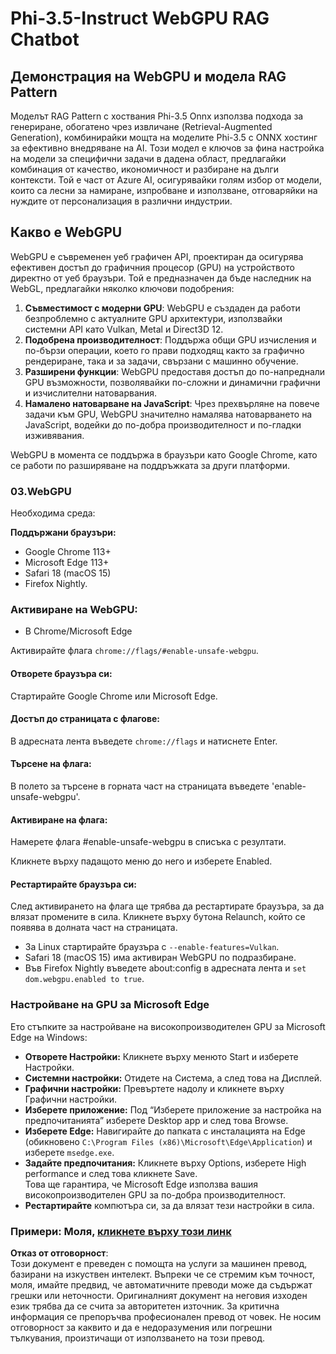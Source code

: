 # Phi-3.5-Instruct WebGPU RAG Chatbot

## Демонстрация на WebGPU и модела RAG Pattern

Моделът RAG Pattern с хоствания Phi-3.5 Onnx използва подхода за генериране, обогатено чрез извличане (Retrieval-Augmented Generation), комбинирайки мощта на моделите Phi-3.5 с ONNX хостинг за ефективно внедряване на AI. Този модел е ключов за фина настройка на модели за специфични задачи в дадена област, предлагайки комбинация от качество, икономичност и разбиране на дълги контексти. Той е част от Azure AI, осигурявайки голям избор от модели, които са лесни за намиране, изпробване и използване, отговаряйки на нуждите от персонализация в различни индустрии.

## Какво е WebGPU
WebGPU е съвременен уеб графичен API, проектиран да осигурява ефективен достъп до графичния процесор (GPU) на устройството директно от уеб браузъри. Той е предназначен да бъде наследник на WebGL, предлагайки няколко ключови подобрения:

1. **Съвместимост с модерни GPU**: WebGPU е създаден да работи безпроблемно с актуалните GPU архитектури, използвайки системни API като Vulkan, Metal и Direct3D 12.
2. **Подобрена производителност**: Поддържа общи GPU изчисления и по-бързи операции, което го прави подходящ както за графично рендериране, така и за задачи, свързани с машинно обучение.
3. **Разширени функции**: WebGPU предоставя достъп до по-напреднали GPU възможности, позволявайки по-сложни и динамични графични и изчислителни натоварвания.
4. **Намалено натоварване на JavaScript**: Чрез прехвърляне на повече задачи към GPU, WebGPU значително намалява натоварването на JavaScript, водейки до по-добра производителност и по-гладки изживявания.

WebGPU в момента се поддържа в браузъри като Google Chrome, като се работи по разширяване на поддръжката за други платформи.

### 03.WebGPU
Необходима среда:

**Поддържани браузъри:**  
- Google Chrome 113+  
- Microsoft Edge 113+  
- Safari 18 (macOS 15)  
- Firefox Nightly.

### Активиране на WebGPU:

- В Chrome/Microsoft Edge  

Активирайте флага `chrome://flags/#enable-unsafe-webgpu`.

#### Отворете браузъра си:
Стартирайте Google Chrome или Microsoft Edge.

#### Достъп до страницата с флагове:
В адресната лента въведете `chrome://flags` и натиснете Enter.

#### Търсене на флага:
В полето за търсене в горната част на страницата въведете 'enable-unsafe-webgpu'.

#### Активиране на флага:
Намерете флага #enable-unsafe-webgpu в списъка с резултати.  

Кликнете върху падащото меню до него и изберете Enabled.

#### Рестартирайте браузъра си:

След активирането на флага ще трябва да рестартирате браузъра, за да влязат промените в сила. Кликнете върху бутона Relaunch, който се появява в долната част на страницата.

- За Linux стартирайте браузъра с `--enable-features=Vulkan`.  
- Safari 18 (macOS 15) има активиран WebGPU по подразбиране.  
- Във Firefox Nightly въведете about:config в адресната лента и `set dom.webgpu.enabled to true`.

### Настройване на GPU за Microsoft Edge

Ето стъпките за настройване на високопроизводителен GPU за Microsoft Edge на Windows:

- **Отворете Настройки:** Кликнете върху менюто Start и изберете Настройки.
- **Системни настройки:** Отидете на Система, а след това на Дисплей.
- **Графични настройки:** Превъртете надолу и кликнете върху Графични настройки.
- **Изберете приложение:** Под “Изберете приложение за настройка на предпочитанията” изберете Desktop app и след това Browse.
- **Изберете Edge:** Навигирайте до папката с инсталацията на Edge (обикновено `C:\Program Files (x86)\Microsoft\Edge\Application`) и изберете `msedge.exe`.
- **Задайте предпочитания:** Кликнете върху Options, изберете High performance и след това кликнете Save.  
Това ще гарантира, че Microsoft Edge използва вашия високопроизводителен GPU за по-добра производителност.  
- **Рестартирайте** компютъра си, за да влязат тези настройки в сила.

### Примери: Моля, [кликнете върху този линк](https://github.com/microsoft/aitour-exploring-cutting-edge-models/tree/main/src/02.ONNXRuntime/01.WebGPUChatRAG)

**Отказ от отговорност**:  
Този документ е преведен с помощта на услуги за машинен превод, базирани на изкуствен интелект. Въпреки че се стремим към точност, моля, имайте предвид, че автоматичните преводи може да съдържат грешки или неточности. Оригиналният документ на неговия изходен език трябва да се счита за авторитетен източник. За критична информация се препоръчва професионален превод от човек. Не носим отговорност за каквито и да е недоразумения или погрешни тълкувания, произтичащи от използването на този превод.